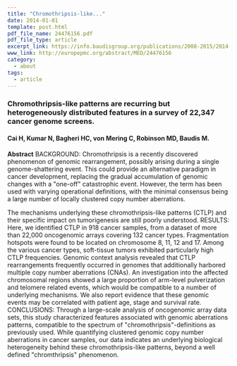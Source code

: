 ```yaml
---
title: "Chromothripsis-like..."
date: 2014-01-01
template: post.html
pdf_file_name: 24476156.pdf
pdf_file_type: article
excerpt_link: https://info.baudisgroup.org/publications/2008-2015/2014-01-01-Chromothripsis-like/
www_link: http://europepmc.org/abstract/MED/24476156
category:
  - about
tags:
  - article
---
```


### Chromothripsis-like patterns are recurring but heterogeneously distributed features in a survey of 22,347 cancer genome screens.
#### Cai H, Kumar N, Bagheri HC, von Mering C, Robinson MD, Baudis M.

**Abstract** BACKGROUND: Chromothripsis is a recently discovered phenomenon of genomic rearrangement, possibly arising during a single genome-shattering event. This could provide an alternative paradigm in cancer development, replacing the gradual accumulation of genomic changes with a "one-off" catastrophic event. However, the term has been used with varying operational definitions, with the minimal consensus being a large number of locally clustered copy number aberrations.

<!--more-->

The mechanisms underlying these chromothripsis-like patterns (CTLP) and their specific impact on tumorigenesis are still poorly understood. RESULTS: Here, we identified CTLP in 918 cancer samples, from a dataset of more than 22,000 oncogenomic arrays covering 132 cancer types. Fragmentation hotspots were found to be located on chromosome 8, 11, 12 and 17. Among the various cancer types, soft-tissue tumors exhibited particularly high CTLP frequencies. Genomic context analysis revealed that CTLP rearrangements frequently occurred in genomes that additionally harbored multiple copy number aberrations (CNAs). An investigation into the affected chromosomal regions showed a large proportion of arm-level pulverization and telomere related events, which would be compatible to a number of underlying mechanisms. We also report evidence that these genomic events may be correlated with patient age, stage and survival rate. CONCLUSIONS: Through a large-scale analysis of oncogenomic array data sets, this study characterized features associated with genomic aberrations patterns, compatible to the spectrum of "chromothripsis"-definitions as previously used. While quantifying clustered genomic copy number aberrations in cancer samples, our data indicates an underlying biological heterogeneity behind these chromothripsis-like patterns, beyond a well defined "chromthripsis" phenomenon.
